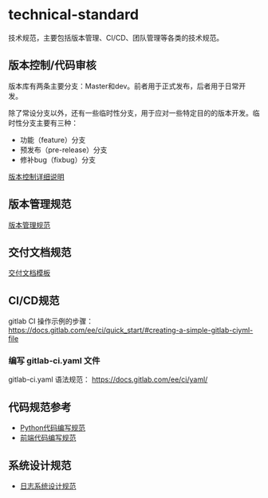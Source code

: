 # technical-standard

技术规范，主要包括版本管理、CI/CD、团队管理等各类的技术规范。

## 版本控制/代码审核

版本库有两条主要分支：Master和dev。前者用于正式发布，后者用于日常开发。

除了常设分支以外，还有一些临时性分支，用于应对一些特定目的的版本开发。临时性分支主要有三种：
- 功能（feature）分支
- 预发布（pre-release）分支
- 修补bug（fixbug）分支
  
[版本控制详细说明](./版本控制/版本控制.md)

## 版本管理规范

[版本管理规范](./git版本管理规范.md)

## 交付文档规范

[交付文档模板](./交付文档规范)

## CI/CD规范

gitlab CI 操作示例的步骤：
https://docs.gitlab.com/ee/ci/quick_start/#creating-a-simple-gitlab-ciyml-file

### 编写 gitlab-ci.yaml 文件

gitlab-ci.yaml 语法规范：
https://docs.gitlab.com/ee/ci/yaml/

## 代码规范参考

- [Python代码编写规范](./代码规范/Python代码编写规范.md)
- [前端代码编写规范](./代码规范/JavaScript代码编写规范.md)

## 系统设计规范

- [日志系统设计规范](./系统设计规范/日志系统设计规范.md)